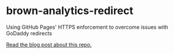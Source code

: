 # brown-analytics-redirect
Using GitHub Pages' HTTPS enforcement to overcome issues with GoDaddy redirects

[Read the blog post about this repo.](https://kmcelwee.medium.com/how-to-transfer-https-traffic-to-a-new-domain-with-github-pages-5566ef352b7d?sk=a85b089fd50fd476114e0b57c20da584)
